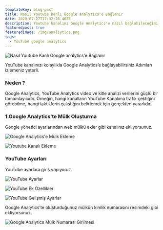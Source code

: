 ```yaml
---
templateKey: blog-post
title: Nasıl Youtube Kanlı Google analytics'e Bağlanır
date: 2020-07-27T17:32:28.462Z
description: Youtube kanalını Google Analytics'e nasıl bağlabileceğini adımlarıyla yazdım.
featuredpost: true
featuredimage: /img/analiytics.png
tags:
  - YouTube google analytics
---
```

![Nasıl Youtube Kanlı Google analytics'e Bağlanır](/img/analiytics.png)





YouTube kanalınızı kolaylıkla Google Analytics’e bağlayabilirsiniz.Adımları izlemeniz yeterli.

### Neden ?

Google Analytics, YouTube Analytics video ve kitle analizi verilerini güçlü bir tamamlayıcıdır. Örneğin, hangi kanalların YouTube Kanalıma trafik çektiğini görebilme, hangi taktiklerin çalıştığını belirlemek için gerçekten yararlıdır.

### 1.Google Analytics’te Mülk Oluşturma

Google yönetici ayarlarından web mülkü ekler gibi kanalınız ekliyorsunuz.

![Google Analytics'e Mülk Ekleme](/img/1.png "Web Url'e kanalınızın linki ekliyorsunuz.")

![Youtube Kanalı Ekleme](/img/2.png)

### YouTube Ayarları

YouTube ayarlara giriş yapıyoruz.

![YouTube Ayarlar](/img/3.png "Ek özellikler sekmesini seçiyoruz.")

![YouTube Ek Özellikler](/img/4.png "Gelişmiş ayarlar sekmesi seçiyoruz.")

![YouTube Gelişmiş Ayarlar](/img/5.png)

Google Analytics’te oluşturduğunuz mülkün kimlik numarasını resimdeki gibi ekliyorsunuz.

![Google Analytics Mülk Numarası Girilmesi](/img/6.png "YouTube kanalınız Google Analytics'e bağlandı istediğiniz raporlara ve görünümlere kolaylıkla erişebilirsiniz.")